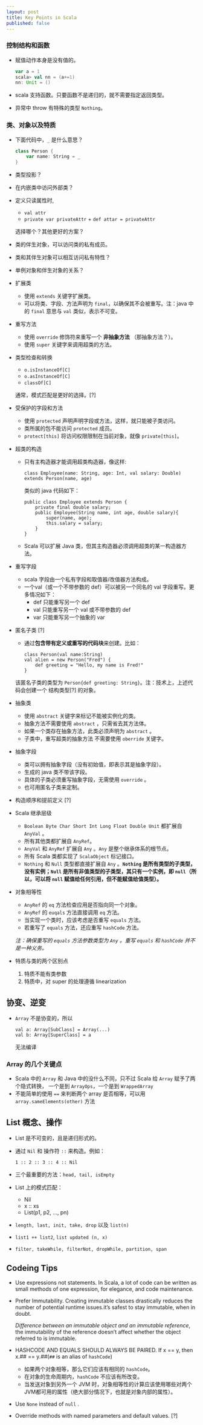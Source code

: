 ```yaml
---
layout: post
title: Key Points in Scala
published: false
---
```

### 控制结构和函数

- 赋值动作本身是没有值的。

    ``` scala
    var a = 1
    scala> val nn = (a+=1)
    nn: Unit = ()
    ```
- scala 支持函数。只要函数不是递归的，就不需要指定返回类型。
- 异常中 throw 有特殊的类型 `Nothing`。

### 类、对象以及特质

- 下面代码中，`_` 是什么意思？

    ``` scala
    class Person {
        var name: String = _
    }
    ```
- 类型投影？
- 在内嵌类中访问外部类？
- 定义只读属性时,
    * `val attr`
    * `private var privateAttr` + `def attar = privateAttr`

    选择哪个？其他更好的方案？

- 类的伴生对象，可以访问类的私有成员。

- 类和其伴生对象可以相互访问私有特性？
- 单例对象和伴生对象的关系？

- 扩展类
    * 使用 `extends` 关键字扩展类。
    * 可以将类、字段、方法声明为 `final`，以确保其不会被重写。注：java 中的 `final` 意思与 `val` 类似，表示不可变。

- 重写方法
    * 使用 `override` 修饰符来重写一个 **非抽象方法** （那抽象方法？）。
    * 使用 `super` 关键字来调用超类的方法。

- 类型检查和转换
    * `o.isInstanceOf[C]`
    * `o.asInstanceOf[C]`
    * `classOf[C]`

    通常，模式匹配是更好的选择。[?]

- 受保护的字段和方法
    * 使用 `protected` 声明声明字段或方法，这样，就只能被子类访问。
    * 类所属的包不能访问 `protected` 成员。
    * `protect[this]` 将访问权限限制在当前对象，就像 `private[this]`。

- 超类的构造
    * 只有主构造器才能调用超类构造器，像这样:

        ```
        class Employee(name: String, age: Int, val salary: Double) extends Person(name, age)
        ```
        类似的 java 代码如下：

        ```
        public class Employee extends Person {
            private final double salary;
            public Employee(String name, int age, double salary){
                super(name, age);
                this.salary = salary;
            }
        }
        ```
    * Scala 可以扩展 Java 类，但其主构造器必须调用超类的某一构造器方法。

- 重写字段
    * scala 字段由一个私有字段和取值器/改值器方法构成。
    * 一个val（或一个不带参数的 def）可以被另一个同名的 val 字段重写。更多情况如下：
        * def 只能重写另一个 def
        * val 只能重写另一个 val 或不带参数的 def
        * var 只能重写另一个抽象的 var

- 匿名子类 [?]
    * 通过**包含带有定义或重写的代码块**来创建。比如：

        ```
        class Person(val name:String)
        val alien = new Person("Fred") {
            def greeting = "Hello, my name is Fred!"
        }
        ```
     该匿名子类的类型为 `Person{def greeting: String}`。注：技术上，上述代码会创建一个 结构类型[?] 的对象。

- 抽象类
    * 使用 `abstract` 关键字来标记不能被实例化的类。
    * 抽象方法不需要使用 `abstract` ，只需省去其方法体。
    * 如果一个类存在抽象方法，此类必须声明为 `abstract` 。
    * 子类中，重写超类的抽象方法 不需要使用 `oberride` 关键字。

- 抽象字段
    * 类可以拥有抽象字段（没有初始值，即表示其是抽象字段）。
    * 生成的 java 类不带该字段。
    * 具体的子类必须重写抽象字段，无需使用 `override` 。
    * 也可用匿名子类来定制。

- 构造顺序和提前定义 [?]

- Scala 继承层级
    * `Boolean Byte Char Short Int Long Float Double Unit` 都扩展自 `AnyVal` 。
    * 所有其他类都扩展自 `AnyRef`。
    * `AnyVal` 和 `AnyRef` 扩展自 `Any` 。`Any` 是整个继承体系的根节点。
    * 所有 Scala 类都实现了 `ScalaObject` 标记接口。
    * `Nothing` 和 `Null` 类型都直接扩展自 `Any` 。**`Nothing` 是所有类型的子类型，没有实例；`Null` 是所有非值类型的子类型，其只有一个实例，即 `null`（所以，可以将 `null` 赋值给任何引用，但不能赋值给值类型）。**

- 对象相等性
    * `AnyRef` 的 `eq` 方法检查应用是否指向同一个对象。
    * `AnyRef` 的 `euqals` 方法直接调用 `eq` 方法。
    * 当实现一个类时，应该考虑是否重写 `equals` 方法。
    * 若重写了 `equals` 方法，还应重写 `hashCode` 方法。

    _注：确保重写的 `equals` 方法参数类型为 `Any` 。重写 `equals` 和 `hashCode` 并不是一种义务。_

- 特质与类的两个区别点
    1. 特质不能有类参数
    2. 特质中，对 super 的处理遵循 linearization

## 协变、逆变

-   `Array` 不是协变的，所以

    ```
    val a: Array[SubClass] = Array(...)
    val b: Array[SuperClass] = a
    ```
    无法编译


### Array 的几个关键点

-   Scala 中的 `Array` 和 Java 中的没什么不同，只不过 Scala 给 `Array` 赋予了两个隐式转换，
    一个是到 `ArrayOps`，一个是到 `WrappedArray`
-   不能简单的使用 `==` 来判断两个 array 是否相等，可以用 `array.sameElements(other)` 方法

## List 概念、操作

-   List 是不可变的，且是递归形式的。
-   通过 `Nil` 和 操作符 `::` 来构造。例如：

    ```
    1 :: 2 :: 3 :: 4 :: Nil
    ```

-   三个最重要的方法：`head, tail, isEmpty`
-   List 上的模式匹配：
    *   Nil
    *   x :: xs
    *   List(p1, p2, ..., pn)
-   `length, last, init, take, drop` 以及 `list(n)`
-   `list1 ++ list2`, `list updated (n, x)`
- `filter, takeWhile, filterNot, dropWhile, partition, span`

## Codeing Tips

- Use expressions not statements. In Scala, a lot of code can be written as small methods of one expression, for elegance, and code maintenance.

- Prefer Immutability. Creating immutable classes drastically reduces the number of potential runtime issues.it’s safest to stay immutable, when in doubt.

   *Difference between an immutable object and an immutable reference*, the immutability of the reference doesn’t affect whether the object referred to is immutable.

- HASHCODE AND EQUALS SHOULD ALWAYS BE PAIRED. If x == y, then x.## == y.##(`##` is an alias of `hashCode`)
   - 如果两个对象相等，那么它们应该有相同的 `hashCode`。
   - 在对象的生命周期内，`hashCode` 不应该有所改变。
   - 当发送对象到另外一个 JVM 时，对象相等性的计算应该使用哪些对两个JVM都可用的属性（绝大部分情况下，也就是对象内部的属性）。

- Use `None` instead of `null` .

- Override methods with named parameters and default values. [?]

